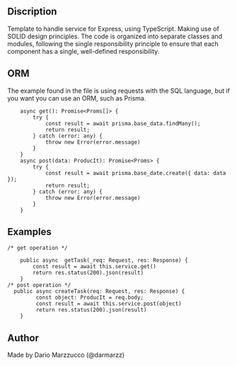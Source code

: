 ## Discription

Template to handle service for Express, using TypeScript. Making use of SOLID design principles. The code is organized into separate classes and modules, following the single responsibility principle to ensure that each component has a single, well-defined responsibility.

## ORM
The example found in the file is using requests with the SQL language, but if you want you can use an ORM, such as Prisma.

````TS
    async get(): Promise<Proms[]> {
        try {
            const result = await prisma.base_data.findMany();
            return result;
        } catch (error: any) {
            throw new Error(error.message)
        }
    }
    async post(data: ProducIt): Promise<Proms> {
        try {
            const result = await prisma.base_date.create({ data: data });
            return result;
        } catch (error: any) {
            throw new Error(error.message)
        }
    }
````

## Examples

```TS
/* get operation */

    public async  getTask(_req: Request, res: Response) {
        const result = await this.service.get()
        return res.status(200).json(result)
    }
/* post operation */
  public async createTask(req: Request, res: Response) {
         const object: ProducIt = req.body;
         const result = await this.service.post(object)
         return res.status(200).json(result)
    }
```

## Author

Made by Dario Marzzucco (@darmarzz)
